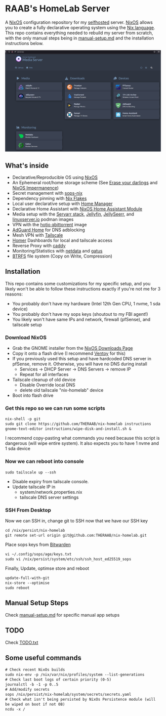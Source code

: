 # RAAB's HomeLab Server

A [NixOS](https://nixos.org/) configuration repository for my [selfhosted](https://www.reddit.com/r/selfhosted/) server.
[NixOS](https://nixos.org/) allows you to create a fully declarative operating system using the [Nix language](https://nixos.wiki/wiki/Overview_of_the_Nix_Language).
This repo contains everything needed to rebuild my server from scratch, with the only manual steps being in [manual-setup.md](https://github.com/THERAAB/nix-homelab/blob/main/manual-setup.md)
and the installation instructions below.

![dashboard-png](https://github.com/THERAAB/nix-homelab/blob/main/assets/dashboard.png?raw=true "PNG of Dashboard")

## What's inside

- Declarative/Reproducible OS using [NixOS](https://nixos.org/)
- An Ephemeral root/home storage scheme (See [Erase your darlings](https://grahamc.com/blog/erase-your-darlings) and [NixOS Impermanence](https://github.com/nix-community/impermanence))
- Secret management with [sops-nix](https://github.com/Mic92/sops-nix/blob/master/README.md)
- Dependency pinning with [Nix Flakes](https://nixos.wiki/wiki/Flakes)
- Local user declarative setup with [Home Manager](https://github.com/nix-community/home-manager)
- Declarative Home Assistant with [NixOS Home Assistant Module](https://nixos.wiki/wiki/Home_Assistant)
- Media setup with the [Servarr stack](https://wiki.servarr.com/), [Jellyfin](https://jellyfin.org/), [JellySeerr](https://github.com/Fallenbagel/jellyseerr), and [linuxserver.io](https://www.linuxserver.io/) podman images
- VPN with the [hotio qbittorrent](https://hotio.dev/containers/qbittorrent/) image
- [AdGuard Home](https://adguard.com/en/adguard-home/overview.html) for DNS adblocking
- Mesh VPN with [Tailscale](https://tailscale.com/)
- [Homer](https://github.com/bastienwirtz/homer) Dashboards for local and tailscale access
- Reverse Proxy with [caddy](https://caddyserver.com/docs/quick-starts/reverse-proxy)
- Monitoring/Statistics with [netdata](https://www.netdata.cloud/) and [gatus](https://github.com/TwiN/gatus)
- [BTRFS](https://btrfs.wiki.kernel.org/index.php/Main_Page) file system (Copy on Write, Compression)

## Installation

This repo contains some customizations for my specific setup, and you likely won't be able to follow these instructions exactly
if you're not me for 3 reasons:
- You probably don't have my hardware (Intel 12th Gen CPU, 1 nvme, 1 sda device)
- You probably don't have my sops keys (shoutout to my FBI agent!)
- You likely won't have same IPs and network, firewall (pfSense), and tailscale setup

### Download NixOS
- Grab the GNOME installer from the [NixOS Downloads Page](https://nixos.org/download.html#nix-install-linux)
- Copy it onto a flash drive (I recommend [Ventoy](https://www.ventoy.net/en/index.html) for this)
- If you previously used this setup and have hardcoded DNS server in pfSense, remove it. Otherwise, you will have no DNS during install
  - Services -> DHCP Server -> DNS Servers -> remove IP
  - Repeat for all interfaces
- Tailscale cleanup of old device
  - Disable Override local DNS
  - delete old tailscale "nix-homelab" device
- Boot into flash drive

### Get this repo so we can run some scripts
```console
nix-shell -p git
sudo git clone https://github.com/THERAAB/nix-homelab instructions
gnome-text-editor instructions/wipe-disk-and-install.sh &
```
I recommend copy-pasting what commands you need because this script is dangerous (will wipe entire system). It also
expects you to have 1 nvme and 1 sda device
### Now we can reboot into console
```console
sudo tailscale up --ssh
```
- Disable expiry from tailscale console. 
- Update tailscale IP in 
  - system/network.properties.nix 
  - tailscale DNS server settings

### SSH From Desktop
Now we can SSH in, change git to SSH now that we have our SSH key
```console
cd /nix/persist/nix-homelab
git remote set-url origin git@github.com:THERAAB/nix-homelab.git
```
Place sops keys from [Bitwarden](https://vault.bitwarden.com/#/login)
```console
vi ~/.config/sops/age/keys.txt
sudo vi /nix/persist/system/etc/ssh/ssh_host_ed25519_sops
```
Finally, Update, optimse store and reboot
```console
update-full-with-git
nix-store --optimise
sudo reboot
```
## Manual Setup Steps
Check [manual-setup.md](https://github.com/THERAAB/nix-homelab/blob/main/manual-setup.md) for specific manual app setups

## TODO
Check [TODO.txt](https://github.com/THERAAB/nix-homelab/blob/main/TODO.txt)

## Some useful commands
```console
# Check recent NixOs builds
sudo nix-env -p /nix/var/nix/profiles/system --list-generations
# Check last boot logs of certain priority (0-5)
journalctl -b -1 -p 0..5
# Add/modify secrets
sops /nix/persist/nix-homelab/system/secrets/secrets.yaml
# Check what isn't being persisted by NixOs Persistence module (will be wiped on boot if not 0B)
ncdu -x /
```